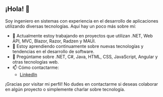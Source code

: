 ## ¡Hola! 👋

Soy ingeniero en sistemas con experiencia en el desarrollo de aplicaciones utilizando diversas tecnologías. Aquí hay un poco más sobre mí:

- 🔭 Actualmente estoy trabajando en proyectos que utilizan .NET, Web API, MVC, Blazor, Razor, Radzen y MAUI.
- 🌱 Estoy aprendiendo continuamente sobre nuevas tecnologías y tendencias en el desarrollo de software.
- 💬 Pregúntame sobre .NET, C#, Java, HTML, CSS, JavaScript, Angular y otras tecnologías web.
- 📫 Cómo contactarme: 
  -  [LinkedIn](https://www.linkedin.com/in/alvaro-ku/)

¡Gracias por visitar mi perfil! No dudes en contactarme si deseas colaborar en algún proyecto o simplemente charlar sobre tecnología.
